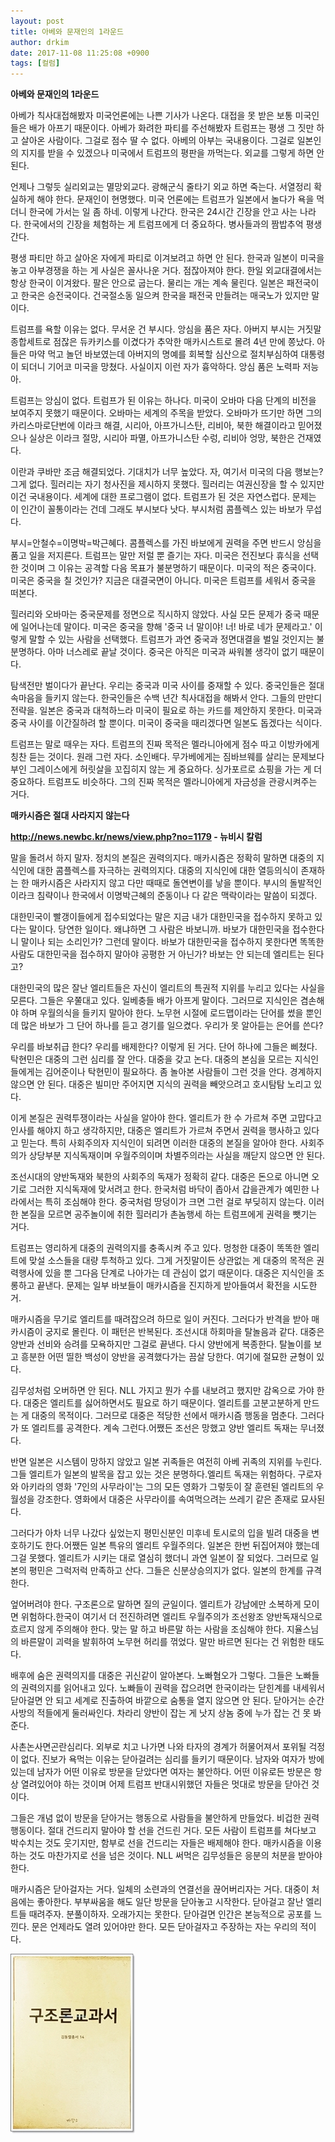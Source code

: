 ```yaml
---
layout: post
title: 아베와 문재인의 1라운드
author: drkim
date: 2017-11-08 11:25:08 +0900
tags: [컬럼]
---
```

**아베와 문재인의 1라운드**

  


아베가 칙사대접해봤자 미국언론에는 나쁜 기사가 나온다. 대접을 못 받은 보통 미국인들은 배가 아프기 때문이다. 아베가 화려한 파티를 주선해봤자 트럼프는 평생 그 짓만 하고 살아온 사람이다. 그걸로 점수 딸 수 없다. 아베의 아부는 국내용이다. 그걸로 일본인의 지지를 받을 수 있겠으나 미국에서 트럼프의 평판을 까먹는다. 외교를 그렇게 하면 안 된다.

  


언제나 그렇듯 실리외교는 멸망외교다. 광해군식 줄타기 외교 하면 죽는다. 서열정리 확실하게 해야 한다. 문재인이 현명했다. 미국 언론에는 트럼프가 일본에서 놀다가 욕을 먹더니 한국에 가서는 일 좀 하네. 이렇게 나간다. 한국은 24시간 긴장을 안고 사는 나라다. 한국에서의 긴장을 체험하는 게 트럼프에게 더 중요하다. 병사들과의 짬밥추억 평생 간다.

  


평생 파티만 하고 살아온 자에게 파티로 이겨보려고 하면 안 된다. 한국과 일본이 미국을 놓고 아부경쟁을 하는 게 사실은 꼴사나운 거다. 점잖아져야 한다. 한일 외교대결에서는 항상 한국이 이겨왔다. 팔은 안으로 굽는다. 물리는 개는 계속 물린다. 일본은 패전국이고 한국은 승전국이다. 건국절소동 일으켜 한국을 패전국 만들려는 매국노가 있지만 말이다.

  


트럼프를 욕할 이유는 없다. 무서운 건 부시다. 앙심을 품은 자다. 아버지 부시는 거짓말 종합세트로 점잖은 듀카키스를 이겼다가 추악한 매카시스트로 몰려 4년 만에 쫑났다. 아들은 마약 먹고 놀던 바보였는데 아버지의 명예를 회복할 심산으로 절치부심하여 대통령이 되더니 기어코 미국을 망쳤다. 사실이지 이런 자가 흉악하다. 앙심 품은 노력파 저능아.

  


트럼프는 앙심이 없다. 트럼프가 된 이유는 하나다. 미국이 오바마 다음 단계의 비전을 보여주지 못했기 때문이다. 오바마는 세계의 주목을 받았다. 오바마가 뜨기만 하면 그의 카리스마로단번에 이라크 해결, 시리아, 아프가니스탄, 리비아, 북한 해결이라고 믿어졌으나 실상은 이라크 절망, 시리아 파멸, 아프가니스탄 수렁, 리비아 엉망, 북한은 건재였다.

  


이란과 쿠바만 조금 해결되었다. 기대치가 너무 높았다. 자, 여기서 미국의 다음 행보는? 그게 없다. 힐러리는 자기 청사진을 제시하지 못했다. 힐러리는 여권신장을 할 수 있지만 이건 국내용이다. 세계에 대한 프로그램이 없다. 트럼프가 된 것은 자연스럽다. 문제는 이 인간이 꼴통이라는 건데 그래도 부시보다 낫다. 부시처럼 콤플렉스 있는 바보가 무섭다.

  


부시=안철수=이명박=박근혜다. 콤플렉스를 가진 바보에게 권력을 주면 반드시 앙심을 품고 일을 저지른다. 트럼프는 말만 저럴 뿐 즐기는 자다. 미국은 전진보다 휴식을 선택한 것이며 그 이유는 공격할 다음 목표가 불분명하기 때문이다. 미국의 적은 중국이다. 미국은 중국을 칠 것인가? 지금은 대결국면이 아니다. 미국은 트럼프를 세워서 중국을 떠본다.

  


힐러리와 오바마는 중국문제를 정면으로 직시하지 않았다. 사실 모든 문제가 중국 때문에 일어나는데 말이다. 미국은 중국을 향해 '중국 너 말이야! 너! 바로 네가 문제라고.' 이렇게 말할 수 있는 사람을 선택했다. 트럼프가 과연 중국과 정면대결을 벌일 것인지는 불분명하다. 아마 너스레로 끝날 것이다. 중국은 아직은 미국과 싸워볼 생각이 없기 때문이다. 

  


탐색전만 벌이다가 끝난다. 우리는 중국과 미국 사이를 중재할 수 있다. 중국인들은 절대 속마음을 들키지 않는다. 한국인들은 수백 년간 칙사대접을 해봐서 안다. 그들의 만만디 전략을. 일본은 중국과 대척하느라 미국이 필요로 하는 카드를 제안하지 못한다. 미국과 중국 사이를 이간질하려 할 뿐이다. 미국이 중국을 때리겠다면 일본도 돕겠다는 식이다.

  


트럼프는 말로 때우는 자다. 트럼프의 진짜 목적은 멜라니아에게 점수 따고 이방카에게 칭찬 듣는 것이다. 원래 그런 자다. 소인배다. 무가베에게는 짐바브웨를 살리는 문제보다 부인 그레이스에게 허릿살을 꼬집히지 않는 게 중요하다. 싱가포르로 쇼핑을 가는 게 더 중요하다. 트럼프도 비슷하다. 그의 진짜 목적은 멜라니아에게 자금성을 관광시켜주는 거다. 

  


  


**매카시즘은 절대 사라지지 않는다**

  


**http://news.newbc.kr/news/view.php?no=1179 - 뉴비시 칼럼**

  


말을 돌려서 하지 말자. 정치의 본질은 권력의지다. 매카시즘은 정확히 말하면 대중의 지식인에 대한 콤플렉스를 자극하는 권력의지다. 대중의 지식인에 대한 열등의식이 존재하는 한 매카시즘은 사라지지 않고 다만 때때로 돌연변이를 낳을 뿐이다. 부시의 돌발적인 이라크 침략이나 한국에서 이명박근혜의 준동이나 다 같은 맥락이라는 말씀이 되겠다. 

  


대한민국이 빨갱이들에게 접수되었다는 말은 지금 내가 대한민국을 접수하지 못하고 있다는 말이다. 당연한 일이다. 왜냐하면 그 사람은 바보니까. 바보가 대한민국을 접수한다니 말이나 되는 소리인가? 그런데 말이다. 바보가 대한민국을 접수하지 못한다면 똑똑한 사람도 대한민국을 접수하지 말아야 공평한 거 아닌가? 바보는 안 되는데 엘리트는 된다고?

  


대한민국의 많은 잘난 엘리트들은 자신이 엘리트의 특권적 지위를 누리고 있다는 사실을 모른다. 그들은 우쭐대고 있다. 일베충들 배가 아프게 말이다. 그러므로 지식인은 겸손해야 하며 우월의식을 들키지 말아야 한다. 노무현 시절에 로드맵이라는 단어를 썼을 뿐인데 많은 바보가 그 단어 하나를 듣고 경기를 일으켰다. 우리가 못 알아듣는 은어를 쓴다? 

  


우리를 바보취급 한다? 우리를 배제한다? 이렇게 된 거다. 단어 하나에 그들은 삐쳤다. 탁현민은 대중의 그런 심리를 잘 안다. 대중을 갖고 논다. 대중의 본심을 모르는 지식인들에게는 김어준이나 탁현민이 필요하다. 좀 놀아본 사람들이 그런 것을 안다. 경계하지 않으면 안 된다. 대중은 빌미만 주어지면 지식의 권력을 빼앗으려고 호시탐탐 노리고 있다.

  


이게 본질은 권력투쟁이라는 사실을 알아야 한다. 엘리트가 한 수 가르쳐 주면 고맙다고 인사를 해야지 하고 생각하지만, 대중은 엘리트가 가르쳐 주면서 권력을 행사하고 있다고 믿는다. 특히 사회주의자 지식인이 되려면 이러한 대중의 본질을 알아야 한다. 사회주의가 상당부분 지식독재이며 우월주의이며 차별주의라는 사실을 깨닫지 않으면 안 된다.

  


조선시대의 양반독재와 북한의 사회주의 독재가 정확히 같다. 대중은 돈으로 아니면 오기로 그러한 지식독재에 맞서려고 한다. 한국처럼 바닥이 좁아서 갑을관계가 예민한 나라에서는 특히 조심해야 한다. 중국처럼 땅덩이가 크면 그런 걸로 부딪히지 않는다. 이러한 본질을 모르면 공주놀이에 취한 힐러리가 촌놈행세 하는 트럼프에게 권력을 뺏기는 거다.

  


트럼프는 영리하게 대중의 권력의지를 충족시켜 주고 있다. 멍청한 대중이 똑똑한 엘리트에 맞설 소스들을 대량 투척하고 있다. 그게 거짓말이든 상관없는 게 대중의 목적은 권력행사에 있을 뿐 그다음 단계로 나아가는 데 관심이 없기 때문이다. 대중은 지식인을 조롱하고 끝낸다. 문제는 일부 바보들이 매카시즘을 진지하게 받아들여서 확전을 시도한 거. 

  


매카시즘을 무기로 엘리트를 때려잡으려 하므로 일이 커진다. 그러다가 반격을 받아 매카시즘이 궁지로 몰린다. 이 패턴은 반복된다. 조선시대 하회마을 탈놀음과 같다. 대중은 양반과 선비와 승려를 모욕하지만 그걸로 끝낸다. 다시 양반에게 복종한다. 탈놀이를 보고 흥분한 어떤 띨한 백성이 양반을 공격했다가는 끔살 당한다. 여기에 절묘한 균형이 있다.

  


김무성처럼 오버하면 안 된다. NLL 가지고 뭔가 수를 내보려고 했지만 감옥으로 가야 한다. 대중은 엘리트를 싫어하면서도 필요로 하기 때문이다. 엘리트를 고분고분하게 만드는 게 대중의 목적이다. 그러므로 대중은 적당한 선에서 매카시즘 행동을 멈춘다. 그러다가 또 엘리트를 공격한다. 계속 그런다.어쨌든 조선은 망했고 양반 엘리트 독재는 무너졌다.

  


반면 일본은 시스템이 망하지 않았고 일본 귀족들은 여전히 아베 귀족의 지위를 누린다. 그들 엘리트가 일본의 발목을 잡고 있는 것은 분명하다.엘리트 독재는 위험하다. 구로자와 아키라의 영화 '7인의 사무라이'는 그의 모든 영화가 그렇듯이 잘 훈련된 엘리트의 우월성을 강조한다. 영화에서 대중은 사무라이를 속여먹으려는 쓰레기 같은 존재로 묘사된다.

  


그러다가 아차 너무 나갔다 싶었는지 평민신분인 미후네 토시로의 입을 빌려 대중을 변호하기도 한다.어쨌든 일본 특유의 엘리트 우월주의다. 일본은 한번 뒤집어져야 했는데 그걸 못했다. 엘리트가 시키는 대로 열심히 했더니 과연 일본이 잘 되었다. 그러므로 일본의 평민은 그럭저럭 만족하고 산다. 그들은 신분상승의지가 없다. 일본의 한계를 규격한다.

  


엎어버려야 한다. 구조론으로 말하면 질의 균일이다. 엘리트가 강남에만 소복하게 모이면 위험하다.한국이 여기서 더 전진하려면 엘리트 우월주의가 조선왕조 양반독재식으로 흐르지 않게 주의해야 한다. 맞는 말 하고 바른말 하는 사람을 조심해야 한다. 지율스님의 바른말이 괴력을 발휘하여 노무현 허리를 꺾었다. 말만 바르면 된다는 건 위험한 태도다.

  


배후에 숨은 권력의지를 대중은 귀신같이 알아본다. 노빠혐오가 그렇다. 그들은 노빠들의 권력의지를 읽어내고 있다. 노빠들이 권력을 잡으려면 한국이라는 닫힌계를 내세워서 닫아걸면 안 되고 세계로 진출하여 바깥으로 숨통을 열지 않으면 안 된다. 닫아거는 순간 사방의 적들에게 둘러싸인다. 차라리 양반이 잡는 게 낫지 상놈 중에 누가 잡는 건 못 봐준다.

  


사촌논사면곤란심리다. 외부로 치고 나가면 나와 타자의 경계가 허물어져서 포위될 걱정이 없다. 진보가 욕먹는 이유는 닫아걸려는 심리를 들키기 때문이다. 남자와 여자가 방에 있는데 남자가 어떤 이유로 방문을 닫았다면 여자는 불안하다. 어떤 이유로든 방문은 항상 열려있어야 하는 것이며 어제 트럼프 반대시위했던 자들은 멋대로 방문을 닫아건 것이다.

  


그들은 개념 없이 방문을 닫아거는 행동으로 사람들을 불안하게 만들었다. 비겁한 권력행동이다. 절대 건드리지 말아야 할 선을 건드린 거다. 모든 사람이 트럼프를 쳐다보고 박수치는 것도 웃기지만, 함부로 선을 건드리는 자들은 배제해야 한다. 매카시즘을 이용하는 것도 마찬가지로 선을 넘은 것이다. NLL 써먹은 김무성들은 응분의 처분을 받아야 한다.

  


매카시즘은 닫아걸자는 거다. 일체의 소련과의 연결선을 끊어버리자는 거다. 대중이 처음에는 좋아한다. 부부싸움을 해도 일단 방문을 닫아놓고 시작한다. 닫아걸고 잘난 엘리트들 때려주자. 분풀이하자. 오래가지는 못한다. 닫아걸면 인간은 본능적으로 공포를 느낀다. 문은 언제라도 열려 있어야만 한다. 모든 닫아걸자고 주장하는 자는 우리의 적이다. 

  



![](/files/attach/images/199/764/903/0.jpg)